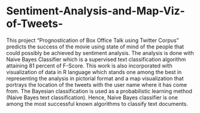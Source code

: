 # Sentiment-Analysis-and-Map-Viz-of-Tweets-
This project “Prognostication of Box Office Talk using Twitter Corpus” predicts the success of the movie using state of mind of the people that could possibly be achieved by sentiment analysis. The analysis is done with Naive Bayes Classifier which is a supervised text classification algorithm attaining 81 percent of F-Score. This work is also incorporated with visualization of data in R language which stands one among the best in representing the analysis in pictorial format and a map visualization that portrays the location of the tweets with the user name where it has come from.
The Bayesian classification is used as a probabilistic learning method (Naive Bayes text classification). Hence, Naive Bayes classifier is one among the most successful known algorithms to classify text documents.
